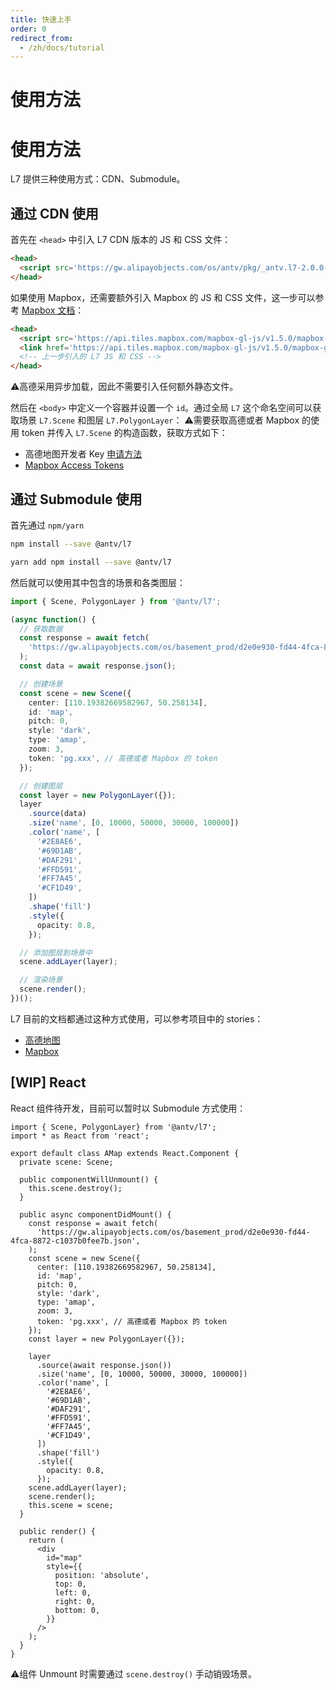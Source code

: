 ```yaml
---
title: 快速上手
order: 0
redirect_from:
  - /zh/docs/tutorial
---
```

# 使用方法

# 使用方法

L7 提供三种使用方式：CDN、Submodule。

## 通过 CDN 使用

首先在 `<head>` 中引入 L7 CDN 版本的 JS 和 CSS 文件：
```html
<head>
  <script src='https://gw.alipayobjects.com/os/antv/pkg/_antv.l7-2.0.0-beta.5/dist/l7.js'></script>
</head>
```

如果使用 Mapbox，还需要额外引入 Mapbox 的 JS 和 CSS 文件，这一步可以参考 [Mapbox 文档](https://docs.mapbox.com/mapbox-gl-js/overview/#quickstart)：
```html
<head>
  <script src='https://api.tiles.mapbox.com/mapbox-gl-js/v1.5.0/mapbox-gl.js'></script>
  <link href='https://api.tiles.mapbox.com/mapbox-gl-js/v1.5.0/mapbox-gl.css' rel='stylesheet' />
  <!-- 上一步引入的 L7 JS 和 CSS -->
</head>
```
⚠️高德采用异步加载，因此不需要引入任何额外静态文件。

然后在 `<body>` 中定义一个容器并设置一个 `id`。通过全局 `L7` 这个命名空间可以获取场景 `L7.Scene` 和图层 `L7.PolygonLayer`：
⚠️需要获取高德或者 Mapbox 的使用 token 并传入 `L7.Scene` 的构造函数，获取方式如下：
* 高德地图开发者 Key [申请方法](https://lbs.amap.com/dev/key/)
* [Mapbox Access Tokens](https://docs.mapbox.com/help/how-mapbox-works/access-tokens/#creating-and-managing-access-tokens)

## 通过 Submodule 使用

首先通过 `npm/yarn`
```bash
npm install --save @antv/l7

yarn add npm install --save @antv/l7

```

然后就可以使用其中包含的场景和各类图层：
```typescript
import { Scene, PolygonLayer } from '@antv/l7';

(async function() {
  // 获取数据
  const response = await fetch(
    'https://gw.alipayobjects.com/os/basement_prod/d2e0e930-fd44-4fca-8872-c1037b0fee7b.json',
  );
  const data = await response.json();

  // 创建场景
  const scene = new Scene({
    center: [110.19382669582967, 50.258134],
    id: 'map',
    pitch: 0,
    style: 'dark',
    type: 'amap',
    zoom: 3,
    token: 'pg.xxx', // 高德或者 Mapbox 的 token
  });

  // 创建图层
  const layer = new PolygonLayer({});
  layer
    .source(data)
    .size('name', [0, 10000, 50000, 30000, 100000])
    .color('name', [
      '#2E8AE6',
      '#69D1AB',
      '#DAF291',
      '#FFD591',
      '#FF7A45',
      '#CF1D49',
    ])
    .shape('fill')
    .style({
      opacity: 0.8,
    });

  // 添加图层到场景中
  scene.addLayer(layer);

  // 渲染场景
  scene.render();
})();
```


L7 目前的文档都通过这种方式使用，可以参考项目中的 stories：
* [高德地图](https://github.com/antvis/L7/blob/next/stories/MapAdaptor/components/AMap.tsx)
* [Mapbox](https://github.com/antvis/L7/blob/next/stories/MapAdaptor/components/Mapbox.tsx)


## [WIP] React

React 组件待开发，目前可以暂时以 Submodule 方式使用：
```tsx
import { Scene, PolygonLayer} from '@antv/l7';
import * as React from 'react';

export default class AMap extends React.Component {
  private scene: Scene;

  public componentWillUnmount() {
    this.scene.destroy();
  }

  public async componentDidMount() {
    const response = await fetch(
      'https://gw.alipayobjects.com/os/basement_prod/d2e0e930-fd44-4fca-8872-c1037b0fee7b.json',
    );
    const scene = new Scene({
      center: [110.19382669582967, 50.258134],
      id: 'map',
      pitch: 0,
      style: 'dark',
      type: 'amap',
      zoom: 3,
      token: 'pg.xxx', // 高德或者 Mapbox 的 token
    });
    const layer = new PolygonLayer({});

    layer
      .source(await response.json())
      .size('name', [0, 10000, 50000, 30000, 100000])
      .color('name', [
        '#2E8AE6',
        '#69D1AB',
        '#DAF291',
        '#FFD591',
        '#FF7A45',
        '#CF1D49',
      ])
      .shape('fill')
      .style({
        opacity: 0.8,
      });
    scene.addLayer(layer);
    scene.render();
    this.scene = scene;
  }

  public render() {
    return (
      <div
        id="map"
        style={{
          position: 'absolute',
          top: 0,
          left: 0,
          right: 0,
          bottom: 0,
        }}
      />
    );
  }
}
```

⚠️组件 Unmount 时需要通过 `scene.destroy()` 手动销毁场景。

